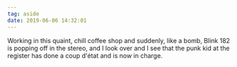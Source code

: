 ```yaml
---
tag: aside
date: 2019-06-06 14:32:01
---
```

Working in this quaint, chill coffee shop and suddenly, like a bomb, Blink 182 is popping off in the stereo, and I look over and I see that the punk kid at the register has done a coup d'état and is now in charge. 